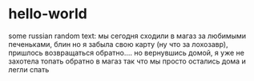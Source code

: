 # hello-world

some russian random text:
мы сегодня сходили в магаз за любимыми печеньками, блин но я забыла свою карту (ну что за лохозавр), пришлось возвращаться обратно.... 
но вернувшись домой, я уже не захотела топать обратно в магаз так что мы просто остались дома и легли спать
